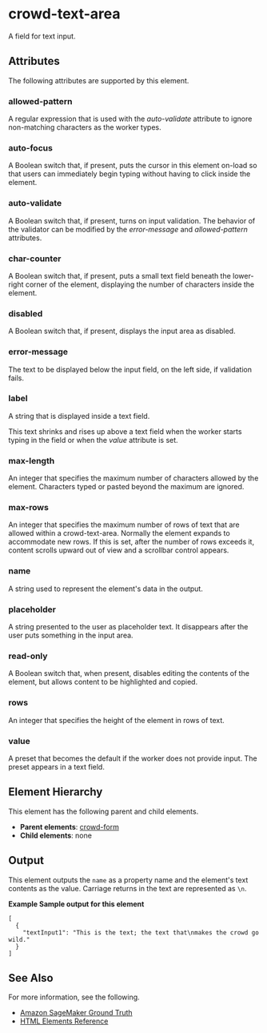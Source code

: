 # crowd\-text\-area<a name="sms-ui-template-crowd-text-area"></a>

A field for text input\.

## Attributes<a name="text-area-attributes"></a>

The following attributes are supported by this element\.

### allowed\-pattern<a name="text-area-attributes-allowed-pattern"></a>

A regular expression that is used with the *auto\-validate* attribute to ignore non\-matching characters as the worker types\.

### auto\-focus<a name="text-area-attributes-auto-focus"></a>

A Boolean switch that, if present, puts the cursor in this element on\-load so that users can immediately begin typing without having to click inside the element\.

### auto\-validate<a name="text-area-attributes-auto-validate"></a>

A Boolean switch that, if present, turns on input validation\. The behavior of the validator can be modified by the *error\-message* and *allowed\-pattern* attributes\.

### char\-counter<a name="text-area-attributes-char-counter"></a>

A Boolean switch that, if present, puts a small text field beneath the lower\-right corner of the element, displaying the number of characters inside the element\.

### disabled<a name="text-area-attributes-disabled"></a>

A Boolean switch that, if present, displays the input area as disabled\.

### error\-message<a name="text-area-attributes-error-message"></a>

The text to be displayed below the input field, on the left side, if validation fails\.

### label<a name="text-area-attributes-label"></a>

A string that is displayed inside a text field\.

This text shrinks and rises up above a text field when the worker starts typing in the field or when the *value* attribute is set\.

### max\-length<a name="text-area-attributes-max-length"></a>

An integer that specifies the maximum number of characters allowed by the element\. Characters typed or pasted beyond the maximum are ignored\.

### max\-rows<a name="text-area-attributes-max-rows"></a>

An integer that specifies the maximum number of rows of text that are allowed within a crowd\-text\-area\. Normally the element expands to accommodate new rows\. If this is set, after the number of rows exceeds it, content scrolls upward out of view and a scrollbar control appears\.

### name<a name="text-area-attributes-name"></a>

A string used to represent the element's data in the output\.

### placeholder<a name="text-area-attributes-placeholder"></a>

A string presented to the user as placeholder text\. It disappears after the user puts something in the input area\.

### read\-only<a name="text-area-attributes-read-only"></a>

A Boolean switch that, when present, disables editing the contents of the element, but allows content to be highlighted and copied\.

### rows<a name="text-area-attributes-rows"></a>

An integer that specifies the height of the element in rows of text\.

### value<a name="text-area-attributes-value"></a>

A preset that becomes the default if the worker does not provide input\. The preset appears in a text field\.

## Element Hierarchy<a name="text-area-element-hierarchy"></a>

This element has the following parent and child elements\.
+ **Parent elements**: [crowd\-form](sms-ui-template-crowd-form.md)
+ **Child elements**: none

## Output<a name="text-area-output"></a>

This element outputs the `name` as a property name and the element's text contents as the value\. Carriage returns in the text are represented as `\n`\.

**Example Sample output for this element**  

```
[
  {
    "textInput1": "This is the text; the text that\nmakes the crowd go wild."
  }
]
```

## See Also<a name="text-area-see-also"></a>

For more information, see the following\.
+ [Amazon SageMaker Ground Truth](sms.md)
+ [HTML Elements Reference](sms-ui-template-reference.md)